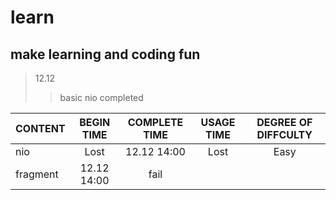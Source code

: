 # learn

## make learning and coding fun


>12.12
>> basic nio completed

CONTENT      | BEGIN TIME  |COMPLETE TIME | USAGE TIME  | DEGREE OF DIFFCULTY
:----------- | :-----------:| :-----------:| :-----------: | :-----------: 
nio          | Lost        |  12.12 14:00  | Lost          | Easy
fragment     | 12.12 14:00 |      fail        |               | 





